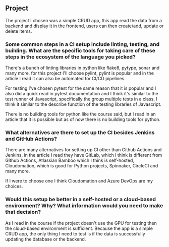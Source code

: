 ## Project

The project I chosen was a simple CRUD app, this app read the data from a backend and display it in the frontend, users can then create/add, update or delete items.

### Some common steps in a CI setup include linting, testing, and building. What are the specific tools for taking care of these steps in the ecosystem of the language you picked?

There's a bunch of linting libraries in python like flake8, pytype, sonar and many more, for this project I'll choose pylint, pylint is popular and in the article I read it can also
be automated for CI/CD pipelines.

For testing I've chosen pytest for the same reason that it is popular and I also did a quick read in pytest documentation and I think it's similar to
the test runner of Javascript, specifically the group multiple tests in a class, I think it similar to the describe function of the testing libraries of Javascript.

There is no building tools for python like the course said, but I read in an article that it is possible but as of now there is no building tools for python.

### What alternatives are there to set up the CI besides Jenkins and GitHub Actions?

There are many alternatives for setting up CI other than Github Actions and Jenkins, in the article I read they have GitLab, which I think is different from Github Actions,
Atlassian Bamboo which I think is self-hosted, Cloudomation, which is good for Python projects, Spinnaker, CircleCI and many more.

If I were to choose one I think Cloudomation and Azure DevOps are my choices.

### Would this setup be better in a self-hosted or a cloud-based environment? Why? What information would you need to make that decision?

As I read in the course if the project doesn't use the GPU for testing then the cloud-based environment is sufficient. Because the app is a simple CRUD app, the only thing I need to
test is if the data is successfully updating the database or the backend.
